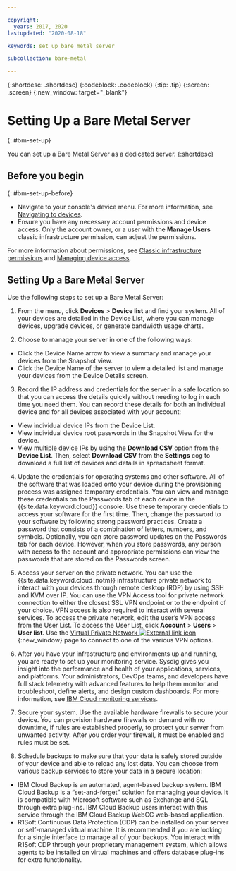 ```yaml
---

copyright:
  years: 2017, 2020
lastupdated: "2020-08-18"

keywords: set up bare metal server

subcollection: bare-metal

---
```


{:shortdesc: .shortdesc}
{:codeblock: .codeblock}
{:tip: .tip}
{:screen: .screen}
{:new_window: target="_blank"}


# Setting Up a Bare Metal Server
{: #bm-set-up}

You can set up a Bare Metal Server as a dedicated server.
{:shortdesc}

## Before you begin
{: #bm-set-up-before}
* Navigate to your console's device menu. For more information, see [Navigating to devices](/docs/bare-metal?topic=virtual-servers-navigating-devices).
* Ensure you have any necessary account permissions and device access. Only the account owner, or a user with the **Manage Users** classic infrastructure permission, can adjust the permissions.

For more information about permissions, see [Classic infrastructure permissions](/docs/iam?topic=iam-infrapermission#infrapermission) and [Managing device access](/docs/virtual-servers?topic=virtual-servers-managing-device-access).

## Setting Up a Bare Metal Server

Use the following steps to set up a Bare Metal Server:

1. From the menu, click **Devices** > **Device list** and find your system. All of your devices are detailed in the Device List, where you can manage devices, upgrade devices, or generate bandwidth usage charts.

2. Choose to manage your server in one of the following ways:
  * Click the Device Name arrow to view a summary and manage your devices from the Snapshot view.
  * Click the Device Name of the server to view a detailed list and manage your devices from the Device Details screen.

3. Record the IP address and credentials for the server in a safe location so that you can access the details quickly without needing to log in each time you need them. You can record these details for both an individual device and for all devices associated with your account:
  * View individual device IPs from the Device List.
  * View individual device root passwords in the Snapshot View for the device.
  * View multiple device IPs by using the **Download CSV** option from the **Device List**. Then, select **Download CSV** from the **Settings** cog to download a full list of devices and details in spreadsheet format.

4. Update the credentials for operating systems and other software. All of the software that was loaded onto your device during the provisioning process was assigned temporary credentials. You can view and manage these credentials on the Passwords tab of each device in the {{site.data.keyword.cloud}} console. Use these temporary credentials to access your software for the first time. Then, change the password to your software by following strong password practices. Create a password that consists of a combination of letters, numbers, and symbols. Optionally, you can store password updates on the Passwords tab for each device. However, when you store passwords, any person with access to the account and appropriate permissions can view the passwords that are stored on the Passwords screen.

5. Access your server on the private network. You can use the {{site.data.keyword.cloud_notm}} infrastructure private network to interact with your devices through remote desktop (RDP) by using SSH and KVM over IP. You can use the VPN Access tool for private network connection to either the closest SSL VPN endpoint or to the endpoint of your choice. VPN access is also required to interact with several services. To access the private network, edit the user’s VPN access from the User List. To access the User List, click **Account** > **Users** > **User list**. Use the [Virtual Private Network ![External link icon](../icons/launch-glyph.svg)](https://www.ibm.com/cloud/vpn-access){:new_window} page to connect to one of the various VPN options.

6. After you have your infrastructure and environments up and running, you are ready to set up your monitoring service. Sysdig gives you insight into the performance and health of your applications, services, and platforms. Your administrators, DevOps teams, and developers have full stack telemetry with advanced features to help them monitor and troubleshoot, define alerts, and design custom dashboards. For more information, see [IBM Cloud monitoring services](/docs/cloud-infrastructure?topic=cloud-infrastructure-monitoring).

7. Secure your system. Use the available hardware firewalls to secure your device. You can provision hardware firewalls on demand with no downtime, if rules are established properly, to protect your server from unwanted activity. After you order your firewall, it must be enabled and rules must be set.

8. Schedule backups to make sure that your data is safely stored outside of your device and able to reload any lost data. You can choose from various backup services to store your data in a secure location:
  * IBM Cloud Backup is an automated, agent-based backup system. IBM Cloud Backup is a “set-and-forget” solution for managing your device. It is compatible with Microsoft software such as Exchange and SQL through extra plug-ins. IBM Cloud Backup users interact with this service through the IBM Cloud Backup WebCC web-based application.
  * R1Soft Continuous Data Protection (CDP) can be installed on your server or self-managed virtual machine. It is recommended if you are looking for a single interface to manage all of your backups. You interact with R1Soft CDP through your proprietary management system, which allows agents to be installed on virtual machines and offers database plug-ins for extra functionality.
